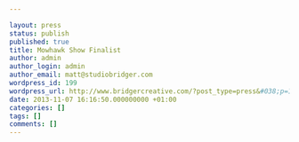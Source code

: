 ```yaml
---

layout: press
status: publish
published: true
title: Mowhawk Show Finalist
author: admin
author_login: admin
author_email: matt@studiobridger.com
wordpress_id: 199
wordpress_url: http://www.bridgercreative.com/?post_type=press&#038;p=199
date: 2013-11-07 16:16:50.000000000 +01:00
categories: []
tags: []
comments: []
---
```

